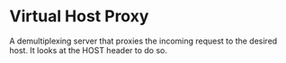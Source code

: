 Virtual Host Proxy
==========

A demultiplexing server that proxies the incoming request to the desired host. It looks at the HOST header to do so.
